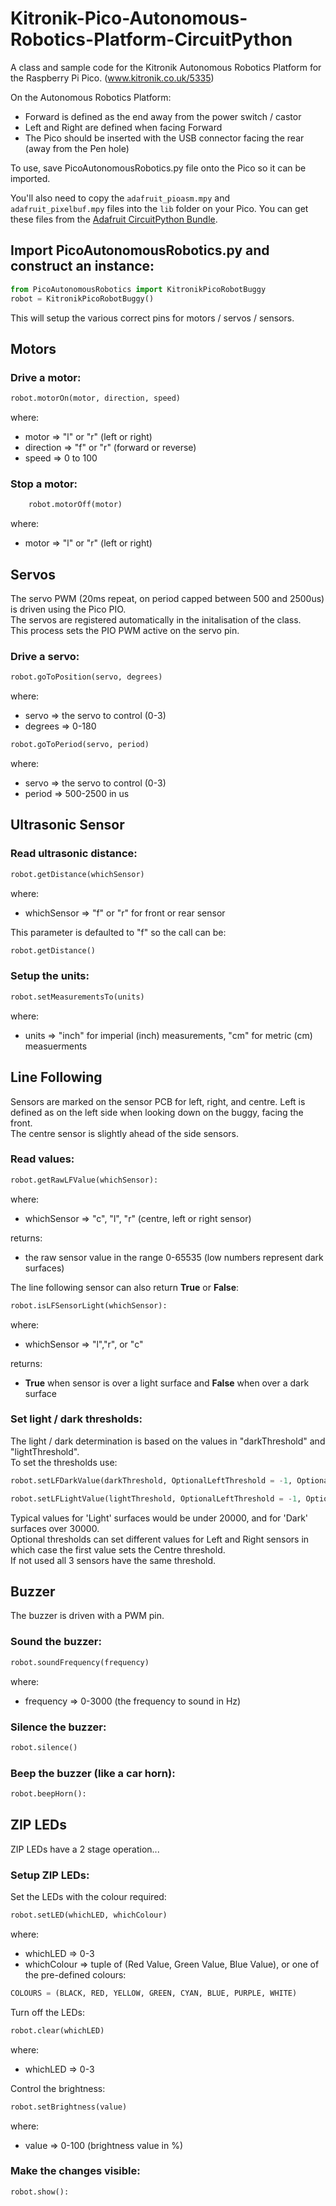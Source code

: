 # Kitronik-Pico-Autonomous-Robotics-Platform-CircuitPython
A class and sample code for the Kitronik Autonomous Robotics Platform for the Raspberry Pi Pico. (www.kitronik.co.uk/5335)

On the Autonomous Robotics Platform:  
* Forward is defined as the end away from the power switch / castor  
* Left and Right are defined when facing Forward  
* The Pico should be inserted with the USB connector facing the rear (away from the Pen hole)  

To use, save PicoAutonomousRobotics.py file onto the Pico so it can be imported.

You'll also need to copy the `adafruit_pioasm.mpy` and `adafruit_pixelbuf.mpy` files into the `lib` folder on your Pico. You can get these files from the [Adafruit CircuitPython Bundle](https://circuitpython.org/libraries).

## Import PicoAutonomousRobotics.py and construct an instance:
``` python
from PicoAutonomousRobotics import KitronikPicoRobotBuggy
robot = KitronikPicoRobotBuggy()
```
This will setup the various correct pins for motors / servos / sensors.

## Motors
### Drive a motor:
``` python
robot.motorOn(motor, direction, speed)
```
where:
* motor => "l" or "r" (left or right)
* direction => "f" or "r" (forward or reverse)
* speed => 0 to 100

### Stop a motor:
``` python
    robot.motorOff(motor)
```
where:
* motor => "l" or "r" (left or right)

## Servos
The servo PWM (20ms repeat, on period capped between 500 and 2500us) is driven using the Pico PIO.  
The servos are registered automatically in the initalisation of the class.   
This process sets the PIO PWM active on the servo pin.

### Drive a servo:
``` python
robot.goToPosition(servo, degrees)
```
where:
* servo => the servo to control (0-3)
* degrees => 0-180

``` python
robot.goToPeriod(servo, period)
``` 
where:
* servo => the servo to control (0-3)
* period => 500-2500 in us

## Ultrasonic Sensor
### Read ultrasonic distance:
``` python
robot.getDistance(whichSensor)
```
where:
* whichSensor => "f" or "r" for front or rear sensor

This parameter is defaulted to "f" so the call can be:  
``` python
robot.getDistance()
```

### Setup the units:  
``` python
robot.setMeasurementsTo(units)
```
where:
* units => "inch" for imperial (inch) measurements, "cm" for metric (cm) measuerments

## Line Following
Sensors are marked on the sensor PCB for left, right, and centre. Left is defined as on the left side when looking down on the buggy, facing the front.  
The centre sensor is slightly ahead of the side sensors.

### Read values:
``` python
robot.getRawLFValue(whichSensor):
```
where:
* whichSensor => "c", "l", "r" (centre, left or right sensor)

returns:
* the raw sensor value in the range 0-65535 (low numbers represent dark surfaces)  

The line following sensor can also return **True** or **False**:
``` python
robot.isLFSensorLight(whichSensor):
```
where:
* whichSensor => "l","r", or "c"

returns:  
* **True** when sensor is over a light surface and **False** when over a dark surface


### Set light / dark thresholds:
The light / dark determination is based on the values in "darkThreshold" and "lightThreshold".  
To set the thresholds use:
``` python
robot.setLFDarkValue(darkThreshold, OptionalLeftThreshold = -1, OptionalRightThreshold = -1)
```
``` python
robot.setLFLightValue(lightThreshold, OptionalLeftThreshold = -1, OptionalRightThreshold = -1)
```
Typical values for 'Light' surfaces would be under 20000, and for 'Dark' surfaces over 30000.  
Optional thresholds can set different values for Left and Right sensors in which case the first value sets the Centre threshold.  
If not used all 3 sensors have the same threshold.


## Buzzer
The buzzer is driven with a PWM pin.  
### Sound the buzzer:  
``` python
robot.soundFrequency(frequency)
```
where:
* frequency => 0-3000 (the frequency to sound in Hz)

### Silence the buzzer:
``` python
robot.silence()
```

### Beep the buzzer (like a car horn):
``` python        
robot.beepHorn():
```

## ZIP LEDs
ZIP LEDs have a 2 stage operation...
### Setup ZIP LEDs:  
Set the LEDs with the colour required:  
``` python
robot.setLED(whichLED, whichColour)
```
where:  
* whichLED => 0-3  
* whichColour => tuple of (Red Value, Green Value, Blue Value), or one of the pre-defined colours:

``` python
COLOURS = (BLACK, RED, YELLOW, GREEN, CYAN, BLUE, PURPLE, WHITE)
```

Turn off the LEDs:
``` python
robot.clear(whichLED)
```
where:  
* whichLED => 0-3

Control the brightness:
``` python
robot.setBrightness(value)
```
where:  
* value => 0-100 (brightness value in %)

### Make the changes visible:
``` python
robot.show():
```
